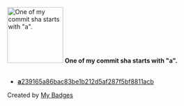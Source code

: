 <img src="https://my-badges.github.io/my-badges/a-commit.png" alt="One of my commit sha starts with &quot;a&quot;." title="One of my commit sha starts with &quot;a&quot;." width="128">
<strong>One of my commit sha starts with &quot;a&quot;.</strong>
<br><br>

- <a href="https://github.com/DigistateBV/rebuild-centos-nagios-plugin-mysql-for-mariadb/commit/a239165a86bac83be1b212d5af287f5bf8811acb"><strong>a</strong>239165a86bac83be1b212d5af287f5bf8811acb</a>


Created by <a href="https://github.com/my-badges/my-badges">My Badges</a>